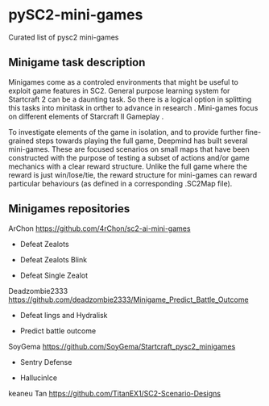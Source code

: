 # pySC2-mini-games
Curated list of pysc2 mini-games 


## Minigame task description

Minigames come as a controled environments that might be useful to exploit game features in SC2. General purpose learning system for Startcraft 2 can be a daunting task. So there is a logical option in splitting this tasks into minitask in orther to advance in research . Mini-games focus on different elements of Starcraft II Gameplay .

To investigate elements of the game in isolation, and to provide further fine-grained steps towards playing the full game, Deepmind has built several mini-games. These are focused scenarios on small maps that have been constructed with the purpose of testing a subset of actions and/or game mechanics with a clear reward structure. Unlike the full game where the reward is just win/lose/tie, the reward structure for mini-games can reward particular behaviours (as defined in a corresponding .SC2Map file).


## Minigames repositories 

ArChon https://github.com/4rChon/sc2-ai-mini-games

  * Defeat Zealots
  
  * Defeat Zealots Blink
  
  * Defeat Single Zealot
  
Deadzombie2333 https://github.com/deadzombie2333/Minigame_Predict_Battle_Outcome

  * Defeat lings and Hydralisk
  
  * Predict battle outcome 

SoyGema https://github.com/SoyGema/Startcraft_pysc2_minigames

  * Sentry Defense 
  
  * HallucinIce

keaneu Tan https://github.com/TitanEX1/SC2-Scenario-Designs
